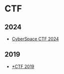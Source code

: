 # CTF

## 2024

- [CyberSpace CTF 2024](./CyberSpace%20CTF/2024)


## 2019

- [*CTF 2019](./starCTF/2019)
